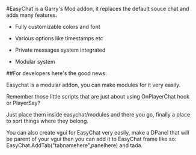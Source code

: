 #EasyChat is a Garry's Mod addon, it replaces the default souce chat and adds many features.

- Fully customizable colors and font

- Various options like timestamps etc

- Private messages system integrated

- Modular system


##For developers here's the good news:

Easychat is a modular addon, you can make modules for it very easily.

Remember those little scripts that are just about using OnPlayerChat hook or PlayerSay?

Just place them inside easychat/modules and there you go, finally a place to sort things where they belong.

You can also create vgui for EasyChat very easily, make a DPanel that will be parent of your vgui then you can add it to EasyChat frame like so: EasyChat.AddTab("tabnamehere",panelhere) and tada.